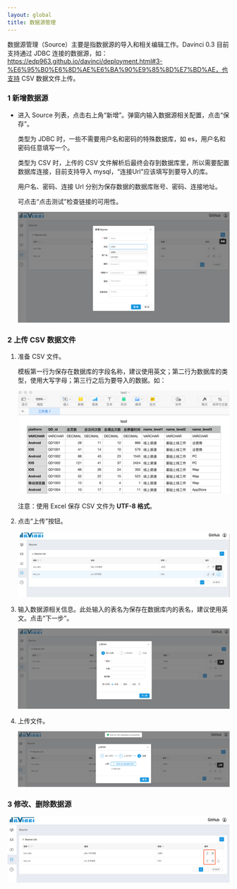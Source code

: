 ```yaml
---
layout: global
title: 数据源管理
---
```



数据源管理（Source）主要是指数据源的导入和相关编辑工作。Davinci 0.3 目前支持通过 JDBC 连接的数据源，如：https://edp963.github.io/davinci/deployment.html#3-%E6%95%B0%E6%8D%AE%E6%BA%90%E9%85%8D%E7%BD%AE，也支持 CSV 数据文件上传。

### 1 新增数据源

- 进入 Source 列表，点击右上角“新增”。弹窗内输入数据源相关配置，点击“保存”。

  类型为 JDBC 时，一些不需要用户名和密码的特殊数据库，如 es，用户名和密码任意填写一个。

  类型为 CSV 时，上传的 CSV 文件解析后最终会存到数据库里，所以需要配置数据库连接，目前支持导入 mysql，“连接Url”应该填写到要导入的库。

  用户名、密码、连接 Url 分别为保存数据的数据库账号、密码、连接地址。

  可点击“点击测试”检查链接的可用性。

  ![source_add](./img/source_add.png)

### 2 上传 CSV 数据文件

1. 准备 CSV 文件。

   模板第一行为保存在数据库的字段名称，建议使用英文；第二行为数据库的类型，使用大写字母；第三行之后为要导入的数据。如：

   ![source_edit_csv2](./img/source_edit_csv2.jpg)

   注意：使用 Excel 保存 CSV 文件为 **UTF-8 格式**。

2. 点击“上传”按钮。

   ![source_list_csv_btn](./img/source_list_csv_btn.png)

3. 输入数据源相关信息。此处输入的表名为保存在数据库内的表名，建议使用英文。点击“下一步”。

   ![source_upload_csv_first](./img/source_upload_csv_first.png)

4. 上传文件。

   ![source_upload_csv_second](./img/source_upload_csv_second.png)

### 3 修改、删除数据源

![source_edit_delete](./img/source_edit_delete.jpg)